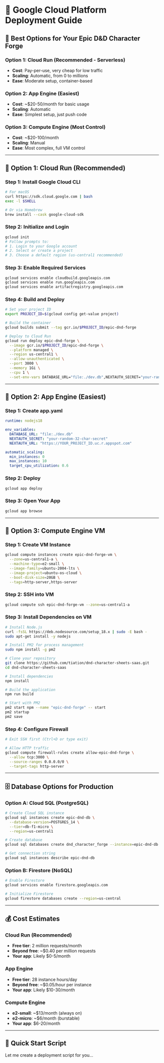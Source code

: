 # 🚀 Google Cloud Platform Deployment Guide

## 🎯 **Best Options for Your Epic D&D Character Forge**

### Option 1: Cloud Run (Recommended - Serverless)
- **Cost**: Pay-per-use, very cheap for low traffic
- **Scaling**: Automatic, from 0 to millions
- **Ease**: Moderate setup, container-based

### Option 2: App Engine (Easiest)
- **Cost**: ~$20-50/month for basic usage
- **Scaling**: Automatic
- **Ease**: Simplest setup, just push code

### Option 3: Compute Engine (Most Control)
- **Cost**: ~$20-100/month
- **Scaling**: Manual
- **Ease**: Most complex, full VM control

---

## 🌟 **Option 1: Cloud Run (Recommended)**

### Step 1: Install Google Cloud CLI
```bash
# For macOS
curl https://sdk.cloud.google.com | bash
exec -l $SHELL

# Or via Homebrew
brew install --cask google-cloud-sdk
```

### Step 2: Initialize and Login
```bash
gcloud init
# Follow prompts to:
# 1. Login to your Google account
# 2. Select or create a project
# 3. Choose a default region (us-central1 recommended)
```

### Step 3: Enable Required Services
```bash
gcloud services enable cloudbuild.googleapis.com
gcloud services enable run.googleapis.com
gcloud services enable artifactregistry.googleapis.com
```

### Step 4: Build and Deploy
```bash
# Set your project ID
export PROJECT_ID=$(gcloud config get-value project)

# Build the container
gcloud builds submit --tag gcr.io/$PROJECT_ID/epic-dnd-forge

# Deploy to Cloud Run
gcloud run deploy epic-dnd-forge \
  --image gcr.io/$PROJECT_ID/epic-dnd-forge \
  --platform managed \
  --region us-central1 \
  --allow-unauthenticated \
  --port 3000 \
  --memory 1Gi \
  --cpu 1 \
  --set-env-vars DATABASE_URL="file:./dev.db",NEXTAUTH_SECRET="your-random-secret-here"
```

---

## 🎨 **Option 2: App Engine (Easiest)**

### Step 1: Create app.yaml
```yaml
runtime: nodejs18

env_variables:
  DATABASE_URL: "file:./dev.db"
  NEXTAUTH_SECRET: "your-random-32-char-secret"
  NEXTAUTH_URL: "https://YOUR_PROJECT_ID.uc.r.appspot.com"

automatic_scaling:
  min_instances: 0
  max_instances: 10
  target_cpu_utilization: 0.6
```

### Step 2: Deploy
```bash
gcloud app deploy
```

### Step 3: Open Your App
```bash
gcloud app browse
```

---

## 🔧 **Option 3: Compute Engine VM**

### Step 1: Create VM Instance
```bash
gcloud compute instances create epic-dnd-forge-vm \
  --zone=us-central1-a \
  --machine-type=e2-small \
  --image-family=ubuntu-2004-lts \
  --image-project=ubuntu-os-cloud \
  --boot-disk-size=20GB \
  --tags=http-server,https-server
```

### Step 2: SSH into VM
```bash
gcloud compute ssh epic-dnd-forge-vm --zone=us-central1-a
```

### Step 3: Install Dependencies on VM
```bash
# Install Node.js
curl -fsSL https://deb.nodesource.com/setup_18.x | sudo -E bash -
sudo apt-get install -y nodejs

# Install PM2 for process management
sudo npm install -g pm2

# Clone your repository
git clone https://github.com/tiation/dnd-character-sheets-saas.git
cd dnd-character-sheets-saas

# Install dependencies
npm install

# Build the application
npm run build

# Start with PM2
pm2 start npm --name "epic-dnd-forge" -- start
pm2 startup
pm2 save
```

### Step 4: Configure Firewall
```bash
# Exit SSH first (Ctrl+D or type exit)

# Allow HTTP traffic
gcloud compute firewall-rules create allow-epic-dnd-forge \
  --allow tcp:3000 \
  --source-ranges 0.0.0.0/0 \
  --target-tags http-server
```

---

## 🗄️ **Database Options for Production**

### Option A: Cloud SQL (PostgreSQL)
```bash
# Create Cloud SQL instance
gcloud sql instances create epic-dnd-db \
  --database-version=POSTGRES_14 \
  --tier=db-f1-micro \
  --region=us-central1

# Create database
gcloud sql databases create dnd_character_forge --instance=epic-dnd-db

# Get connection string
gcloud sql instances describe epic-dnd-db
```

### Option B: Firestore (NoSQL)
```bash
# Enable Firestore
gcloud services enable firestore.googleapis.com

# Initialize Firestore
gcloud firestore databases create --region=us-central
```

---

## 💰 **Cost Estimates**

### Cloud Run (Recommended)
- **Free tier**: 2 million requests/month
- **Beyond free**: ~$0.40 per million requests
- **Your app**: Likely $0-5/month

### App Engine
- **Free tier**: 28 instance hours/day
- **Beyond free**: ~$0.05/hour per instance
- **Your app**: Likely $10-30/month

### Compute Engine
- **e2-small**: ~$13/month (always on)
- **e2-micro**: ~$6/month (burstable)
- **Your app**: $6-20/month

---

## 🚀 **Quick Start Script**

Let me create a deployment script for you...